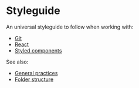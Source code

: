 # Styleguide

An universal styleguide to follow when working with:
* [Git](./git)
* [React](./react)
* [Styled components](./styled)

See also:
* [General practices](./general)
* [Folder structure](./structure)
